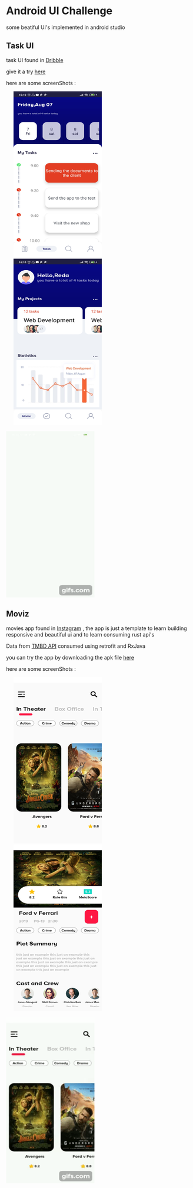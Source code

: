 # Android UI Challenge
some beatiful UI's implemented in android studio

## Task UI
task UI found in [Dribble](https://dribbble.com/shots/7273697-Task-App-UI)

give it a try [here](https://www.mediafire.com/file/incpy873v6dv7gp/Taskui.apk/file)

here are some screenShots : 

<img src="https://github.com/DokkarRachidReda/Android-UI-Challenge/blob/master/TaskUI/screen1.jpg" height="450" width="240" hspace="20"><img src="https://github.com/DokkarRachidReda/Android-UI-Challenge/blob/master/TaskUI/screen2.jpg" height="450" width="240" hspace="20">


<img src="https://github.com/DokkarRachidReda/Android-UI-Challenge/blob/master/TaskUI/taskui.gif" height="450" width="240">


## Moviz
movies app found in [Instagram](https://www.instagram.com/ux_trends/) , the app is just a template to learn building responsive and beautiful ui and to learn consuming rust api's

Data from [TMBD API](https://developers.themoviedb.org/3/getting-started/introduction) consumed using retrofit and RxJava

you can try the app by downloading the apk file [here](https://www.mediafire.com/file/ttptyggh1ubz7l7/moviz.apk/file)

here are some screenShots : 

<img src="https://github.com/DokkarRachidReda/Android-UI-Challenge/blob/master/Moviz/1.jpg" height="450" width="240" hspace="20"><img src="https://github.com/DokkarRachidReda/Android-UI-Challenge/blob/master/Moviz/2.jpg" height="450" width="240" hspace="20">


<img src="https://github.com/DokkarRachidReda/Android-UI-Challenge/blob/master/Moviz/gif.gif" height="450" width="240">
